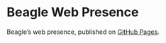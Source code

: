 # Beagle Web Presence

Beagle’s web presence, published on [GitHub Pages](https://RomanLangrehr.github.io/Beagle/branches/extension-point-prototype).